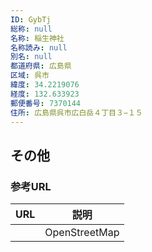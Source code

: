 ```yaml
---
ID: GybTj
総称: null
名称: 稲生神社
名称読み: null
別名: null
都道府県: 広島県
区域: 呉市
緯度: 34.2219076
経度: 132.633923
郵便番号: 7370144
住所: 広島県呉市広白岳４丁目３−１５
---
```


## その他

### 参考URL

| URL | 説明          |
| --- | ------------- |
|     | OpenStreetMap |
